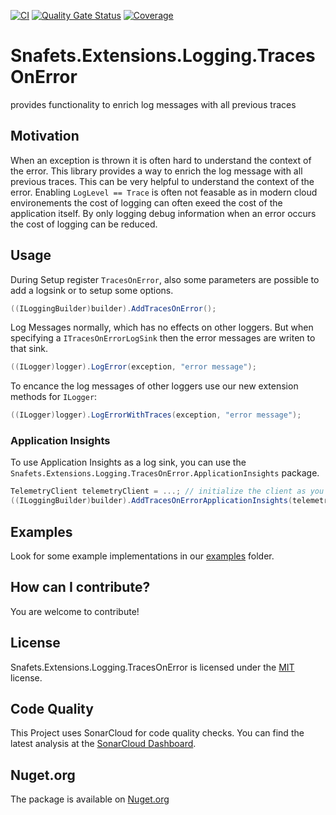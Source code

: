 [![CI](https://github.com/SnafetsTheOne/Snafets.Extensions.Logging.TracesOnError/actions/workflows/ci.yml/badge.svg?branch=main)](https://github.com/SnafetsTheOne/Snafets.Extensions.Logging.TracesOnError/actions/workflows/ci.yml)
[![Quality Gate Status](https://sonarcloud.io/api/project_badges/measure?project=snafetstheone_snafets-extensions-logging-tracesonerror&metric=alert_status)](https://sonarcloud.io/summary/new_code?id=snafetstheone_snafets-extensions-logging-tracesonerror)
[![Coverage](https://sonarcloud.io/api/project_badges/measure?project=snafetstheone_snafets-extensions-logging-tracesonerror&metric=coverage)](https://sonarcloud.io/summary/new_code?id=snafetstheone_snafets-extensions-logging-tracesonerror)

# Snafets.Extensions.Logging.TracesOnError

provides functionality to enrich log messages with all previous traces

## Motivation

When an exception is thrown it is often hard to understand the context of the error. This library provides a way to enrich the log message with all previous traces. This can be very helpful to understand the context of the error. Enabling `LogLevel == Trace` is often not feasable as in modern cloud environements the cost of logging can often exeed the cost of the application itself. By only logging debug information when an error occurs the cost of logging can be reduced.

## Usage

During Setup register `TracesOnError`, also some parameters are possible to add a logsink or to setup some options.
``` csharp
((ILoggingBuilder)builder).AddTracesOnError();
```

Log Messages normally, which has no effects on other loggers. But when specifying a `ITracesOnErrorLogSink` then the error messages are writen to that sink.
``` csharp
((ILogger)logger).LogError(exception, "error message");
```
To encance the log messages of other loggers use our new extension methods for `ILogger`:
``` csharp
((ILogger)logger).LogErrorWithTraces(exception, "error message");
```

### Application Insights

To use Application Insights as a log sink, you can use the `Snafets.Extensions.Logging.TracesOnError.ApplicationInsights` package. 

``` csharp
TelemetryClient telemetryClient = ...; // initialize the client as you would normally do
((ILoggingBuilder)builder).AddTracesOnErrorApplicationInsights(telemetryClient);
```

## Examples

Look for some example implementations in our [examples](https://github.com/SnafetsTheOne/Snafets.Extensions.Logging.TracesOnError/tree/main/examples) folder.

## How can I contribute?

You are welcome to contribute!

## License

Snafets.Extensions.Logging.TracesOnError is licensed under the [MIT](LICENSE.TXT) license.

## Code Quality

This Project uses SonarCloud for code quality checks. You can find the latest analysis at the [SonarCloud Dashboard](https://sonarcloud.io/project/overview?id=snafetstheone_snafets-extensions-logging-tracesonerror).

## Nuget.org

The package is available on [Nuget.org](https://www.nuget.org/packages/Snafets.Extensions.Logging.TracesOnError/)
